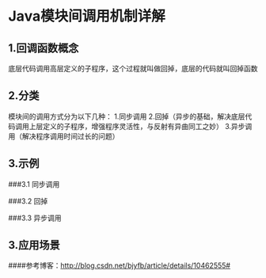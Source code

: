 # Java模块间调用机制详解

## 1.回调函数概念
底层代码调用高层定义的子程序，这个过程就叫做回掉，底层的代码就叫回掉函数

## 2.分类
模块间的调用方式分为以下几种：
1.同步调用
2.回掉（异步的基础，解决底层代码调用上层定义的子程序，增强程序灵活性，与反射有异曲同工之妙）
3.异步调用（解决程序调用时间过长的问题）
## 3.示例
###3.1 同步调用

###3.2 回掉

###3.3 异步调用


## 3.应用场景



####参考博客：http://blog.csdn.net/bjyfb/article/details/10462555#